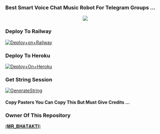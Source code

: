 ### Best Smart Voice Chat Music Robot For Telegram Groups ...


<p align="center"><a href="https://t.me/adityahalder"><img src="https://telegra.ph/file/cb0e11871dc8306ce567a.jpg"></a></p>




### Deploy To Railway

[![Deploy+on+Railway](https://railway.app/button.svg)](https://railway.app/new/template?template=https://github.com/king98179253/yaPlayer&envs=API_ID,API_HASH,BOT_TOKEN,STRING_SESSION)


### Deploy To Heroku

[![Deploy+On+Heroku](https://www.herokucdn.com/deploy/button.svg)](https://heroku.com/deploy?template=https://github.com/AdityaCheats/AdityaPlayer)



### Get String Session

[![GenerateString](https://img.shields.io/badge/repl.it-generateString-yellowgreen)](https://replit.com/@AdityaHalder/StringSession)



#### Copy Pasters You Can Copy This But Must Give Credits ...

### Owner Of This Repository
[(𝐌𝐑_𝐁𝐇𝐀𝐓𝐀𝐊𝐓𝐈)](https://t.me/GIRLS_CRUSH_OUT_OF_RANGE)
